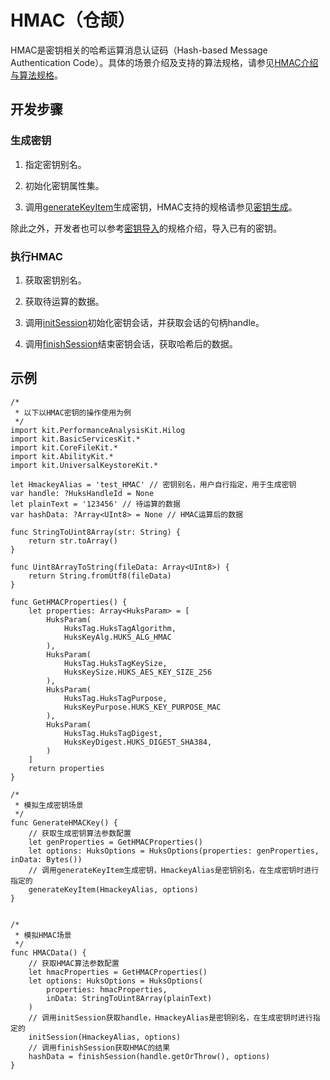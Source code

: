 # HMAC（仓颉）

HMAC是密钥相关的哈希运算消息认证码（Hash-based Message Authentication Code）。具体的场景介绍及支持的算法规格，请参见[HMAC介绍与算法规格](./cj-huks-hmac-overview.md)。

## 开发步骤

### 生成密钥

1. 指定密钥别名。

2. 初始化密钥属性集。

3. 调用[generateKeyItem](../../../../API_Reference/source_zh_cn/apis/UniversalKeystoreKit/cj-apis-security_huks.md#func-generatekeyitemstring-huksoptions)生成密钥，HMAC支持的规格请参见[密钥生成](./cj-huks-key-generation-overview.md#支持的算法)。

除此之外，开发者也可以参考[密钥导入](./cj-huks-key-import-overview.md#支持的算法)的规格介绍，导入已有的密钥。

### 执行HMAC

1. 获取密钥别名。

2. 获取待运算的数据。

3. 调用[initSession](../../../../API_Reference/source_zh_cn/apis/UniversalKeystoreKit/cj-apis-security_huks.md#func-initsessionstring-huksoptions)初始化密钥会话，并获取会话的句柄handle。

4. 调用[finishSession](../../../../API_Reference/source_zh_cn/apis/UniversalKeystoreKit/cj-apis-security_huks.md#func-finishsessionhukshandleid-huksoptions-bytes)结束密钥会话，获取哈希后的数据。

## 示例

<!-- compile -->

```cangjie
/*
 * 以下以HMAC密钥的操作使用为例
 */
import kit.PerformanceAnalysisKit.Hilog
import kit.BasicServicesKit.*
import kit.CoreFileKit.*
import kit.AbilityKit.*
import kit.UniversalKeystoreKit.*

let HmackeyAlias = 'test_HMAC' // 密钥别名，用户自行指定，用于生成密钥
var handle: ?HuksHandleId = None
let plainText = '123456' // 待运算的数据
var hashData: ?Array<UInt8> = None // HMAC运算后的数据

func StringToUint8Array(str: String) {
    return str.toArray()
}

func Uint8ArrayToString(fileData: Array<UInt8>) {
    return String.fromUtf8(fileData)
}

func GetHMACProperties() {
    let properties: Array<HuksParam> = [
        HuksParam(
            HuksTag.HuksTagAlgorithm,
            HuksKeyAlg.HUKS_ALG_HMAC
        ),
        HuksParam(
            HuksTag.HuksTagKeySize,
            HuksKeySize.HUKS_AES_KEY_SIZE_256
        ),
        HuksParam(
            HuksTag.HuksTagPurpose,
            HuksKeyPurpose.HUKS_KEY_PURPOSE_MAC
        ),
        HuksParam(
            HuksTag.HuksTagDigest,
            HuksKeyDigest.HUKS_DIGEST_SHA384,
        )
    ]
    return properties
}

/*
 * 模拟生成密钥场景
 */
func GenerateHMACKey() {
    // 获取生成密钥算法参数配置
    let genProperties = GetHMACProperties()
    let options: HuksOptions = HuksOptions(properties: genProperties, inData: Bytes())
    // 调用generateKeyItem生成密钥，HmackeyAlias是密钥别名，在生成密钥时进行指定的
    generateKeyItem(HmackeyAlias, options)
}


/*
 * 模拟HMAC场景
 */
func HMACData() {
    // 获取HMAC算法参数配置
    let hmacProperties = GetHMACProperties()
    let options: HuksOptions = HuksOptions(
        properties: hmacProperties,
        inData: StringToUint8Array(plainText)
    )
    // 调用initSession获取handle，HmackeyAlias是密钥别名，在生成密钥时进行指定的
    initSession(HmackeyAlias, options)
    // 调用finishSession获取HMAC的结果
    hashData = finishSession(handle.getOrThrow(), options)
}
```
